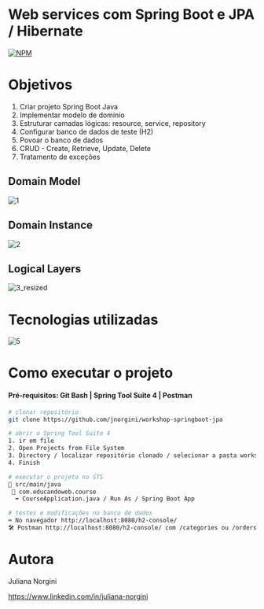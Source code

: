 # Web services com Spring Boot e JPA / Hibernate 
[![NPM](https://img.shields.io/npm/l/react)](https://github.com/jnorgini/workshop-springboot-jpa/blob/main/licence) 

# Objetivos
1. Criar projeto Spring Boot Java
2. Implementar modelo de domínio
3. Estruturar camadas lógicas: resource, service, repository
4. Configurar banco de dados de teste (H2)
5. Povoar o banco de dados
6. CRUD - Create, Retrieve, Update, Delete
7. Tratamento de exceções 

## Domain Model
![1](https://user-images.githubusercontent.com/114461353/213862744-fbe74065-90af-4f16-a0c0-a8228116b6f7.png)


## Domain Instance 
![2](https://user-images.githubusercontent.com/114461353/213862751-3d8e7111-20eb-47c5-b88c-a387020cc168.png)



## Logical Layers 
![3_resized](https://user-images.githubusercontent.com/114461353/213861344-e8765c95-9004-443e-b3b3-f83da23c126a.png)



# Tecnologias utilizadas
![5](https://user-images.githubusercontent.com/114461353/213862777-ecf1f682-fd00-4f59-ac5b-e270894c13d0.png)



# Como executar o projeto

#### Pré-requisitos: Git Bash | Spring Tool Suite 4 | Postman


```bash
# clonar repositório
git clone https://github.com/jnorgini/workshop-springboot-jpa

# abrir o Spring Tool Suite 4
1. ir em file
2. Open Projects from File System
3. Directory / localizar repositório clonado / selecionar a pasta workshop-springboot-jpa
4. Finish

# executar o projeto no STS
📁 src/main/java
 📂 com.educandoweb.course
  ➡️ CourseApplication.java / Run As / Spring Boot App

# testes e modificações no banco de dados
⌨️ No navegador http://localhost:8080/h2-console/
🛠️ Postman http://localhost:8080/h2-console/ com /categories ou /orders/1 orders/2 orders/3 ou /products ou /users etc.
```

# Autora

Juliana Norgini

https://www.linkedin.com/in/juliana-norgini
